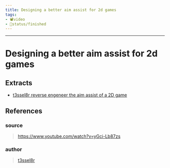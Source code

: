 ```yaml
---
title: Designing a better aim assist for 2d games
tags:
- 📽️video
- 🚦status/finished
---
```



---

# Designing a better aim assist for 2d games

## Extracts

- [t3ssel8r reverse engeneer the aim assist of a 2D game](/Extracts/t3ssel8r%20reverse%20engeneer%20the%20aim%20assist%20of%20a%202D%20game.md)
## References

### source
> https://www.youtube.com/watch?v=yGci-Lb87zs
### author
> [t3ssel8r](/Authors/t3ssel8r.md)
